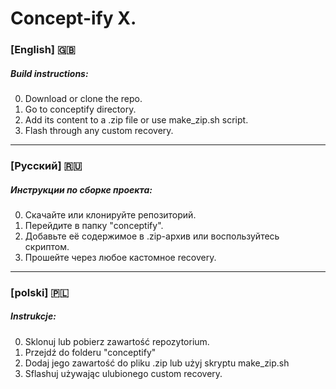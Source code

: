 # Concept-ify X. 

### [English] :gb:
##### Build instructions:

0. Download or clone the repo.
1. Go to conceptify directory.
2. Add its content to a .zip file or use make_zip.sh script.
3. Flash through any custom recovery.
------------------------------------------------------------------
### [Русский] :ru:
##### Инструкции по сборке проекта:

0. Скачайте или клонируйте репозиторий.
1. Перейдите в папку "conceptify".
2. Добавьте её содержимое в .zip-архив или воспользуйтесь скриптом.
3. Прошейте через любое кастомное recovery.
------------------------------------------------------------------
### [polski] 🇵🇱
##### Instrukcje:

0. Sklonuj lub pobierz zawartość repozytorium.
1. Przejdź do folderu "conceptify"
2. Dodaj jego zawartość do pliku .zip lub użyj skryptu make_zip.sh
3. Sflashuj używając ulubionego custom recovery.
